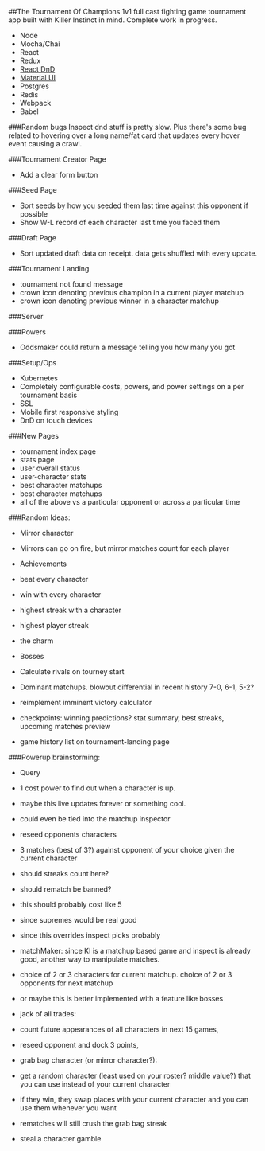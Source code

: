 ##The Tournament Of Champions
1v1 full cast fighting game tournament app built with Killer Instinct in mind.
Complete work in progress.

* Node
* Mocha/Chai
* React
* Redux
* [React DnD](https://github.com/gaearon/react-dnd)
* [Material UI](http://www.material-ui.com/)
* Postgres
* Redis
* Webpack
* Babel

###Random bugs
Inspect dnd stuff is pretty slow. Plus there's some bug related to hovering over a long name/fat card that updates every hover event causing a crawl.

###Tournament Creator Page
* Add a clear form button

###Seed Page
* Sort seeds by how you seeded them last time against this opponent if possible
* Show W-L record of each character last time you faced them

###Draft Page
* Sort updated draft data on receipt. data gets shuffled with every update.

###Tournament Landing
* tournament not found message
* crown icon denoting previous champion in a current player matchup
* crown icon denoting previous winner in a character matchup

###Server

###Powers
* Oddsmaker could return a message telling you how many you got

###Setup/Ops
* Kubernetes
* Completely configurable costs, powers, and power settings on a per tournament basis
* SSL
* Mobile first responsive styling
* DnD on touch devices

###New Pages
* tournament index page
* stats page
 * user overall status
 * user-character stats
 * best character matchups
 * best character matchups
 * all of the above vs a particular opponent or across a particular time

###Random Ideas:
* Mirror character
 * Mirrors can go on fire, but mirror matches count for each player

* Achievements
 * beat every character
 * win with every character
 * highest streak with a character
 * highest player streak
 * the charm

* Bosses
 * Calculate rivals on tourney start
* Dominant matchups. blowout differential in recent history 7-0, 6-1, 5-2?
* reimplement imminent victory calculator
* checkpoints: winning predictions? stat summary, best streaks, upcoming matches preview
* game history list on tournament-landing page

###Powerup brainstorming:
* Query
 * 1 cost power to find out when a character is up.
 * maybe this live updates forever or something cool.
 * could even be tied into the matchup inspector

* reseed opponents characters

* 3 matches (best of 3?) against opponent of your choice given the current character
 * should streaks count here?
 * should rematch be banned?
 * this should probably cost like 5
 * since supremes would be real good
 * since this overrides inspect picks probably

* matchMaker: since KI is a matchup based game and inspect is already good, another way to manipulate matches.
 * choice of 2 or 3 characters for current matchup. choice of 2 or 3 opponents for next matchup
 * or maybe this is better implemented with a feature like bosses

* jack of all trades:
 * count future appearances of all characters in next 15 games,
 * reseed opponent and dock 3 points,
 * grab bag character (or mirror character?):
 * get a random character (least used on your roster? middle value?) that you can use instead of your current character
 * if they win, they swap places with your current character and you can use them whenever you want
 * rematches will still crush the grab bag streak

* steal a character gamble
